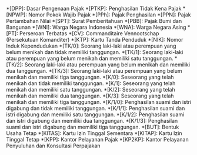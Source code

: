 
*[DPP]: Dasar Pengenaan Pajak
*[PTKP]: Penghasilan Tidak Kena Pajak
*[NPWP]: Nomor Pokok Wajib Pajak
*[PPh]: Pajak Penghasilan
*[PPN]: Pajak Pertambahan Nilai
*[SPT]: Surat Pemberitahuan
*[PBB]: Pajak Bumi dan Bangunan
*[WNI]: Warga Negara Indonesia
*[WNA]: Warga Negara Asing
*[PT]: Perseroan Terbatas
*[CV]: Commanditaire Vennootschap (Persekutuan Komanditer)
*[KTP]: Kartu Tanda Penduduk
*[NIK]: Nomor Induk Kependudukan
*[TK/0]: Seorang laki-laki atau perempuan yang belum menikah dan tidak memiliki tanggungan.
*[TK/1]: Seorang laki-laki atau perempuan yang belum menikah dan memiliki satu tanggungan.
*[TK/2]: Seorang laki-laki atau perempuan yang belum menikah dan memiliki dua tanggungan.
*[TK/3]: Seorang laki-laki atau perempuan yang belum menikah dan memiliki tiga tanggungan.
*[K/0]: Seseorang yang telah menikah dan tidak memiliki tanggungan.
*[K/1]: Seseorang yang telah menikah dan memiliki satu tanggungan.
*[K/2]: Seseorang yang telah menikah dan memiliki dua tanggungan.
*[K/3]: Seseorang yang telah menikah dan memiliki tiga tanggungan.
*[K/1/0]: Penghasilan suami dan istri digabung dan tidak memiliki tanggungan.
*[K/1/1]: Penghasilan suami dan istri digabung dan memiliki satu tanggungan.
*[K/1/2]: Penghasilan suami dan istri digabung dan memiliki dua tanggungan.
*[K/1/3]: Penghasilan suami dan istri digabung dan memiliki tiga tanggungan.
*[BUT]: Bentuk Usaha Tetap
*[KITAS]: Kartu Izin Tinggal Sementara
*[KITAP]: Kartu Izin Tinggal Tetap
*[KPP]: Kantor Pelayanan Pajak
*[KP2KP]: Kantor Pelayanan Penyuluhan dan Konsultasi Perpajakan
